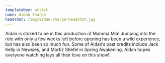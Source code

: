 ```yaml
---
templateKey: artist
name: Aidan Sharpe
headshot: /img/aidan-sharpe-headshot.jpg
---
```

Aidan is stoked to be in this production of Mamma Mia! Jumping into the role with only a few weeks left before opening has been a wild experience, but has also been so much fun. Some of Aidan’s past credits include Jack Kelly in Newsies, and Mortiz Stiefel in Spring Awakening. Aidan hopes everyone watching lays all their love on this show!!